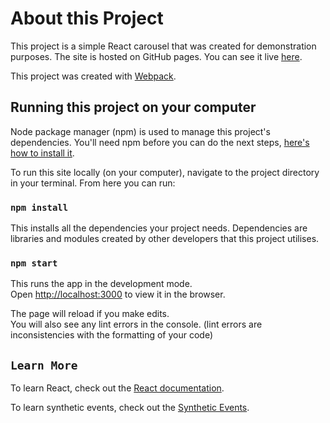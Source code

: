 # About this Project

This project is a simple React carousel that was created for demonstration purposes. The site is hosted on GitHub pages. You can see it live [here](https://werdexreact.github.io/newSlider/).

This project was created with [Webpack](https://webpack.js.org/). 

## Running this project on your computer

Node package manager (npm) is used to manage this project's dependencies. You'll need npm before you can do the next steps, [here's how to install it](https://www.npmjs.com/get-npm).

To run this site locally (on your computer), navigate to the project directory in your terminal. From here you can run:

### `npm install`

This installs all the dependencies your project needs. Dependencies are libraries and modules created by other developers that this project utilises.

### `npm start`

This runs the app in the development mode.\
Open [http://localhost:3000](http://localhost:3000) to view it in the browser.

The page will reload if you make edits.\
You will also see any lint errors in the console. (lint errors are inconsistencies with the formatting of your code)


## `Learn More`

To learn React, check out the [React documentation](https://reactjs.org/).

To learn synthetic events, check out the
[Synthetic Events](https://reactjs.org/docs/events.html).
